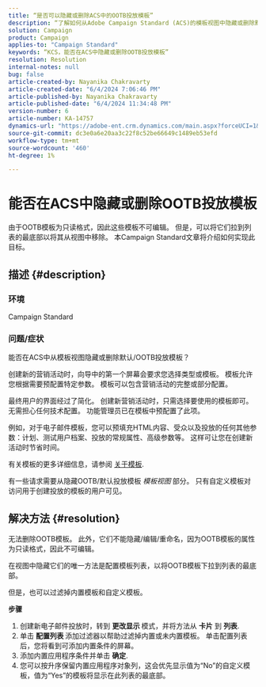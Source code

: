 ```yaml
---
title: “是否可以隐藏或删除ACS中的OOTB投放模板”
description: “了解如何从Adobe Campaign Standard (ACS)的模板视图中隐藏或删除默认/OOTB投放模板。”
solution: Campaign
product: Campaign
applies-to: "Campaign Standard"
keywords: “KCS，能否在ACS中隐藏或删除OOTB投放模板”
resolution: Resolution
internal-notes: null
bug: false
article-created-by: Nayanika Chakravarty
article-created-date: "6/4/2024 7:06:46 PM"
article-published-by: Nayanika Chakravarty
article-published-date: "6/4/2024 11:34:48 PM"
version-number: 6
article-number: KA-14757
dynamics-url: "https://adobe-ent.crm.dynamics.com/main.aspx?forceUCI=1&pagetype=entityrecord&etn=knowledgearticle&id=d3a78294-a522-ef11-840a-002248092444"
source-git-commit: dc3e0a6e20aa3c22f8c52be66649c1489eb53efd
workflow-type: tm+mt
source-wordcount: '460'
ht-degree: 1%

---
```


# 能否在ACS中隐藏或删除OOTB投放模板


由于OOTB模板为只读格式，因此这些模板不可编辑。 但是，可以将它们拉到列表的最底部以将其从视图中移除。 本Campaign Standard文章将介绍如何实现此目标。

## 描述 {#description}


### <b>环境</b>

Campaign Standard

### <b>问题/症状</b>

能否在ACS中从模板视图隐藏或删除默认/OOTB投放模板？

创建新的营销活动时，向导中的第一个屏幕会要求您选择类型或模板。 模板允许您根据需要预配置特定参数。 模板可以包含营销活动的完整或部分配置。

最终用户的界面经过了简化。 创建新营销活动时，只需选择要使用的模板即可。 无需担心任何技术配置。 功能管理员已在模板中预配置了此项。

例如，对于电子邮件模板，您可以预填充HTML内容、受众以及投放的任何其他参数：计划、测试用户档案、投放的常规属性、高级参数等。 这样可让您在创建新活动时节省时间。

有关模板的更多详细信息，请参阅 [关于模板](https://experienceleague.adobe.com/docs/campaign-standard/using/getting-started/marketing-plans/marketing-activity-templates.html?lang=en).

有一些请求需要从隐藏OOTB/默认投放模板 *模板视图* 部分。 只有自定义模板对访问用于创建投放的模板的用户可见。






## 解决方法 {#resolution}


无法删除OOTB模板。 此外，它们不能隐藏/编辑/重命名，因为OOTB模板的属性为只读格式，因此不可编辑。

在视图中隐藏它们的唯一方法是配置模板列表，以将OOTB模板下拉到列表的最底部。

但是，也可以过滤掉内置模板和自定义模板。

<b>步骤</b>

1. 创建新电子邮件投放时，转到 <b>更改显示 </b>模式，并将方法从 <b>卡片</b> 到 <b>列表</b>.
2. 单击 <b>配置列表 </b>添加过滤器以帮助过滤掉内置或未内置模板。 单击配置列表后，您将看到可添加内置条件的屏幕。
3. 添加内置应用程序条件并单击 <b>确定</b>.
4. 您可以按升序保留内置应用程序对象列，这会优先显示值为“No”的自定义模板，值为“Yes”的模板将显示在此列表的最底部。


